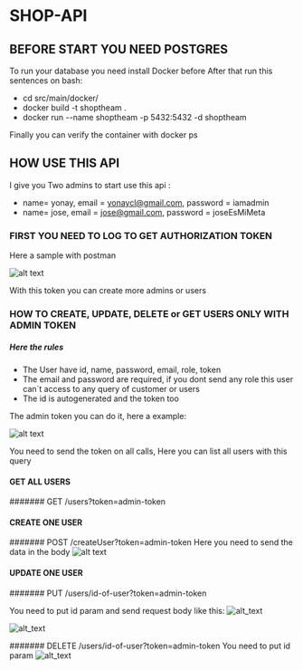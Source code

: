 # SHOP-API

## BEFORE START YOU NEED POSTGRES

To run your database you need install Docker before
After that run this sentences on bash:

- cd src/main/docker/
- docker build -t shoptheam .
- docker run --name shoptheam -p 5432:5432 -d shoptheam

Finally you can verify the container with
docker ps

## HOW USE THIS API

I give you Two admins to start use this api :
- name= yonay, email = yonaycl@gmail.com, password = iamadmin
- name= jose, email = jose@gmail.com, password = joseEsMiMeta

### FIRST YOU NEED TO LOG TO GET AUTHORIZATION TOKEN 

Here a sample with postman

![alt text](https://i.gyazo.com/6434d53a73087050ac20f4df1880e513.png)

With this token you can create more admins or users

### HOW TO CREATE, UPDATE, DELETE or GET USERS ONLY WITH ADMIN TOKEN

##### Here the rules
- The User have id, name, password, email, role, token
- The email and password are required, if you dont send any role
this user can´t access to any query of customer or users
- The id is autogenerated and the token too
        
The admin token you can do it, here a example:

![alt text](https://i.gyazo.com/f7d86b96f19a1ed187cfaa3a8ca7dfbd.png)

You need to send the token on all calls,
Here you can list all users with this query


#### GET ALL USERS

####### GET /users?token=admin-token

#### CREATE ONE USER

####### POST /createUser?token=admin-token
Here you need to send the data in the body
![alt text](https://i.gyazo.com/8bd164a6dacb1f0697f11fd4c229567b.png)

#### UPDATE ONE USER

####### PUT /users/id-of-user?token=admin-token

You need to put id param and send request body like this:
![alt_text](https://i.gyazo.com/9df4418a9b6b7e964c8a63f91e56651c.png)

![alt_text](https://i.gyazo.com/39bc02c341a06ec56ad5331a054f74a2.png)

####### DELETE /users/id-of-user?token=admin-token
You need to put id param
![alt_text](https://i.gyazo.com/3b3dad53e6cffe6c763098fa5cfb9e14.png)

